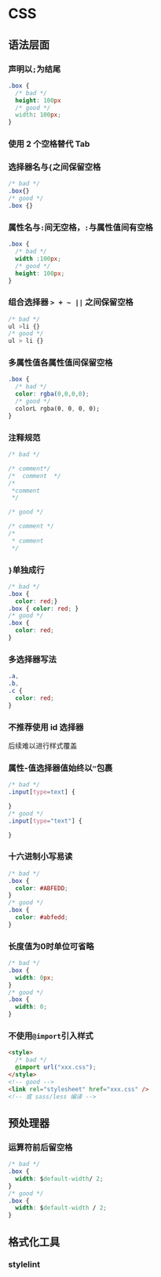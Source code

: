 # CSS
## 语法层面
### 声明以`;`为结尾
```css
.box {
  /* bad */
  height: 100px
  /* good */
  width: 100px;
}
```
### 使用 2 个空格替代 Tab
### 选择器名与`{`之间保留空格
```css
/* bad */
.box{}
/* good */
.box {}
```
### 属性名与`:`间无空格，`:`与属性值间有空格
```css
.box {
  /* bad */
  width :100px;
  /* good */
  height: 100px;
}
```
### 组合选择器 `> + ~ ||` 之间保留空格
```css
/* bad */
ul >li {}
/* good */
ul > li {}
```
### 多属性值各属性值间保留空格
```css
.box {
  /* bad */
  color: rgba(0,0,0,0);
  /* good */
  colorL rgba(0, 0, 0, 0);
}
```
### 注释规范
```css
/* bad */

/* comment*/
/*  comment  */
/* 
 *comment
 */

/* good */

/* comment */
/* 
 * comment
 */
```
### `}`单独成行
```css
/* bad */
.box {
  color: red;}
.box { color: red; }
/* good */
.box {
  color: red;
}
```
### 多选择器写法
```css
.a,
.b,
.c {
  color: red;
}
```
### 不推荐使用 id 选择器
后续难以进行样式覆盖
### 属性-值选择器值始终以`"`包裹
```css
/* bad */
.input[type=text] {

}
/* good */
.input[type="text"] {

}
```
### 十六进制小写易读
```css
/* bad */
.box {
  color: #ABFEDD;
}
/* good */
.box {
  color: #abfedd;
}
```
### 长度值为0时单位可省略
```css
/* bad */
.box {
  width: 0px;
}
/* good */
.box {
  width: 0;
}
```
### 不使用`@import`引入样式
```html
<style>
  /* bad */
  @import url("xxx.css");
</style>
<!-- good -->
<link rel="stylesheet" href="xxx.css" />
<!-- 或 sass/less 编译 -->
```
## 预处理器
### 运算符前后留空格
```css
/* bad */
.box {
  width: $default-width/ 2;
}
/* good */
.box {
  width: $default-width / 2;
}
```
## 格式化工具
### stylelint
